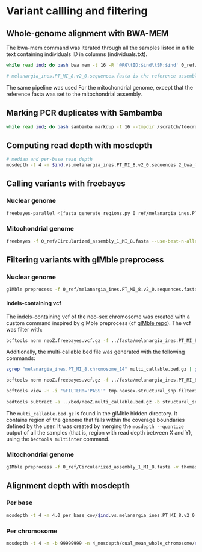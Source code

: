 # Variant callling and filtering

## Whole-genome alignment with BWA-MEM

The bwa-mem command was iterated through all the samples listed in a file text containing individuals ID in columns (individuals.txt).

```bash
while read ind; do bash bwa mem -t 16 -R '@RG\tID:$ind\tSM:$ind' 0_ref/melanargia_ines.PT_MI_8.v2_0.sequences.fasta 1_trimmed_reads/$ind.1.trim.fq.gz 1_trimmed_reads/$ind.2.trim.fq.gz | samtools view -q 1 -b - | samtools sort -@16 -m2G -T /scratch/tdecroly/$ind.tmp.bam - > 2_bwa_mem/$ind.vs.melanargia_ines.PT_MI_8.v2_0.sequences.bam && samtools index 2_bwa_mem/$ind.vs.melanargia_ines.PT_MI_8.v2_0.sequences.bam $ind; done < individuals.txt

# melanargia_ines.PT_MI_8.v2_0.sequences.fasta is the reference assembly
```

The same pipeline was used For the mitochondrial genome, except that the reference fasta was set to the mitochondrial assembly.

## Marking PCR duplicates with Sambamba 

```bash
while read ind; do bash sambamba markdup -t 16 --tmpdir /scratch/tdecroly 2_bwa_mem/$ind.vs.melanargia_ines.PT_MI_8.v2_0.sequences.bam 2_bwa_mem/$ind.vs.melanargia_ines.PT_MI_8.v2_0.sequences.MD.bam $ind; done < individuals.txt
```

## Computing read depth with mosdepth 

```bash
# median and per-base read depth 
mosdepth -t 4 -m $ind.vs.melanargia_ines.PT_MI_8.v2_0.sequences 2_bwa_mem/$ind.vs.melanargia_ines.PT_MI_8.v2_0.sequences.MD.bam
```

## Calling variants with freebayes 

### Nuclear genome

```bash
freebayes-parallel <(fasta_generate_regions.py 0_ref/melanargia_ines.PT_MI_8.v2_0.sequences.fasta 100000000) 14 -f 0_ref/melanargia_ines.PT_MI_8.v2_0.sequences.fasta --limit-coverage 500 --use-best-n-alleles 8 --no-population-priors --use-mapping-quality --ploidy 2 --haplotype-length -1 --bam 2_bwa_mem/ES_MI_1647.vs.melanargia_ines.PT_MI_8.v2_0.sequences.MD.bam --bam 2_bwa_mem/PT_MI_7.vs.melanargia_ines.PT_MI_8.v2_0.sequences.MD.bam --bam 2_bwa_mem/PT_MI_8.vs.melanargia_ines.PT_MI_8.v2_0.sequences.MD.bam --bam 2_bwa_mem/PT_MI_61.vs.melanargia_ines.PT_MI_8.v2_0.sequences.MD.bam --bam 2_bwa_mem/MA_MI_1620.vs.melanargia_ines.PT_MI_8.v2_0.sequences.MD.bam --bam 2_bwa_mem/DZ_MI_1624.vs.melanargia_ines.PT_MI_8.v2_0.sequences.MD.bam --bam 2_bwa_mem/TN_MI_1619.vs.melanargia_ines.PT_MI_8.v2_0.sequences.MD.bam --bam 2_bwa_mem/PT_MI_86.vs.melanargia_ines.PT_MI_8.v2_0.sequences.MD.bam --bam 2_bwa_mem/ES_MI_1686.vs.melanargia_ines.PT_MI_8.v2_0.sequences.MD.bam --bam 2_bwa_mem/ES_MI_1684.vs.melanargia_ines.PT_MI_8.v2_0.sequences.MD.bam --bam 2_bwa_mem/ES_MI_1683.vs.melanargia_ines.PT_MI_8.v2_0.sequences.MD.bam --bam 2_bwa_mem/ES_MI_1682.vs.melanargia_ines.PT_MI_8.v2_0.sequences.MD.bam --bam 2_bwa_mem/ES_MI_1680.vs.melanargia_ines.PT_MI_8.v2_0.sequences.MD.bam --bam 2_bwa_mem/DZ_MI_1685.vs.melanargia_ines.PT_MI_8.v2_0.sequences.MD.bam --bam 2_bwa_mem/DZ_MI_1681.vs.melanargia_ines.PT_MI_8.v2_0.sequences.MD.bam | gzip -c - > thomas/01_freebayes/melanargia_ines.vs.melanargia_ines.PT_MI_8.variants_14.vcf.gz && touch freebayes_2nd.melanargia_ines.done
```

### Mitochondrial genome

```bash
freebayes -f 0_ref/Circularized_assembly_1_MI_8.fasta --use-best-n-alleles 8 --no-population-priors --use-mapping-quality --ploidy 1 --haplotype-length -1 --bam 2.1_mito_bwa_mem/ES_MI_1647.vs.Circularized_assembly_1_MI_8.sequences.MD.bam --bam 2.1_mito_bwa_mem/PT_MI_7.vs.Circularized_assembly_1_MI_8.sequences.MD.bam --bam 2.1_mito_bwa_mem/PT_MI_8.vs.Circularized_assembly_1_MI_8.sequences.MD.bam --bam 2.1_mito_bwa_mem/PT_MI_61.vs.Circularized_assembly_1_MI_8.sequences.MD.bam --bam 2.1_mito_bwa_mem/MA_MI_1620.vs.Circularized_assembly_1_MI_8.sequences.MD.bam --bam 2.1_mito_bwa_mem/DZ_MI_1624.vs.Circularized_assembly_1_MI_8.sequences.MD.bam --bam 2.1_mito_bwa_mem/TN_MI_1619.vs.Circularized_assembly_1_MI_8.sequences.MD.bam --bam 2.1_mito_bwa_mem/PT_MI_86.vs.Circularized_assembly_1_MI_8.sequences.MD.bam --bam 2.1_mito_bwa_mem/ES_MI_1686.vs.Circularized_assembly_1_MI_8.sequences.MD.bam --bam 2.1_mito_bwa_mem/ES_MI_1684.vs.Circularized_assembly_1_MI_8.sequences.MD.bam --bam 2.1_mito_bwa_mem/ES_MI_1683.vs.Circularized_assembly_1_MI_8.sequences.MD.bam --bam 2.1_mito_bwa_mem/ES_MI_1682.vs.Circularized_assembly_1_MI_8.sequences.MD.bam --bam 2.1_mito_bwa_mem/ES_MI_1680.vs.Circularized_assembly_1_MI_8.sequences.MD.bam --bam 2.1_mito_bwa_mem/DZ_MI_1685.vs.Circularized_assembly_1_MI_8.sequences.MD.bam --bam 2.1_mito_bwa_mem/DZ_MI_1681.vs.Circularized_assembly_1_MI_8.sequences.MD.bam | gzip -c - > thomas/01_freebayes/melanargia_ines.vs.Circularized_assembly_1_MI_8.variant.vcf.gz && touch freebayes_mitochondrial_variant.melanargia_ines.done
```

## Filtering variants with gIMble preprocess 

### Nuclear genome

```bash
gIMble preprocess -f 0_ref/melanargia_ines.PT_MI_8.v2_0.sequences.fasta -v thomas/01_freebayes/melanargia_ines.vs.melanargia_ines.PT_MI_8.variants_14.vcf.gz -b /data/lohse/modelgenomland/analyses/melanargia_ines/2_bwa_mem -g 2 -q 10 -m 8 -M 3 -t 20 -o thomas/02_preprocess/melanargia_ines_15_inds -k
```

#### Indels-containing vcf

The indels-containing vcf of the neo-sex chromosome was created with a custom command inspired by gIMble preprocess (cf [gIMble repo](https://github.com/DRL/gIMble)). The vcf was filter with:

```bash
bcftools norm neoZ.freebayes.vcf.gz -f ../fasta/melanargia_ines.PT_MI_8.v2_0.neoZ.fasta | vcfallelicprimitives --keep-info --keep-geno -t decomposed | bcftools filter -Ov -S . -e '(FMT/DP[0]<8 | FMT/DP[0]>=72) | (FMT/DP[1]<8 | FMT/DP[1]>=66) | (FMT/DP[2]<8 | FMT/DP[2]>=69) | (FMT/DP[3]<8 | FMT/DP[3]>=66) | (FMT/DP[4]<8 | FMT/DP[4]>=51) | (FMT/DP[5]<8 | FMT/DP[5]>=279) | (FMT/DP[6]<8 | FMT/DP[6]>=57) | (FMT/DP[7]<8 | FMT/DP[7]>=66) | (FMT/DP[8]<8 | FMT/DP[8]>=159) | (FMT/DP[9]<8 | FMT/DP[9]>=72) | (FMT/DP[10]<8 | FMT/DP[10]>=60) | (FMT/DP[11]<8 | FMT/DP[11]>=57) | (FMT/DP[12]<8 | FMT/DP[12]>=87) | (FMT/DP[13]<8 | FMT/DP[13]>=72) | (FMT/DP[14]<8 | FMT/DP[14]>=69)' | bcftools filter -Oz -i 'QUAL >= 10 & RPL>=1 & RPR>=1 & SAF>=1 & SAR>=1' | bcftools filter -Oz --SnpGap 2 -Oz -o melanargia_ines.neoZ.snps_structural.vcf.gz
```

Additionally, the multi-callable bed file was generated with the following commands: 

```bash
zgrep "melanargia_ines.PT_MI_8.chromosome_14" multi_callable.bed.gz | gzip > neoZ.multi_callable.bed.gz

bcftools norm neoZ.freebayes.vcf.gz -f ../fasta/melanargia_ines.PT_MI_8.v2_0.neoZ.fasta | vcfallelicprimitives --keep-info --keep-geno -t decomposed | bcftools filter -Oz -s Balance -m+ -i 'QUAL >= 10 & RPL>=1 & RPR>=1 & SAF>=1 & SAR>=1' | bcftools filter -Oz -m+ -s+ --SnpGap 2 -Oz -o tmp.neosex.structural_snp.filtering.vcf.gz

bcftools view -H -i "%FILTER!='PASS'" tmp.neosex.structural_snp.filtering.vcf.gz | perl -lane '$pad=0; print($F[0]."\t".($F[1]-1)."\t".(($F[1]-1)+length($F[3]))."\t".$F[6])' | bedtools sort | bedtools merge -i - | gzip > structural_snps.bed_fail.bed.gz

bedtools subtract -a ../bed/neoZ.multi_callable.bed.gz -b structural_snps.bed_fail.bed.gz | bedtools sort | gzip > neoZ.structural_snps.multi_callable.bed.gz
```

The `multi_callable.bed.gz` is found in the gIMble hidden directory. It contains region of the genome that falls within the coverage boundaries defined by the user. It was created by merging the `mosdepth --quantize` output of all the samples (that is, region with read depth between X and Y), using the `bedtools multiinter` command.  


### Mitochondrial genome 

```bash
gIMble preprocess -f 0_ref/Circularized_assembly_1_MI_8.fasta -v thomas/01_freebayes/melanargia_ines.vs.Circularized_assembly_1_MI_8.variant.vcf.gz -b /data/lohse/modelgenomland/analyses/melanargia_ines/2.1_mito_bwa_mem -g 2 -q 10 -m 8 -M 3 -t 20 -o thomas/02_preprocess/melanargia_ines_mitochondrial -k
```


## Alignment depth with mosdepth 

### Per base

```bash
mosdepth -t 4 -m 4.0_per_base_cov/$ind.vs.melanargia_ines.PT_MI_8.v2_0.sequences 2_bwa_mem/$ind.vs.melanargia_ines.PT_MI_8.v2_0.sequences.MD.bam
```

### Per chromosome 

```bash
mosdepth -t 4 -m -b 99999999 -n 4_mosdepth/qual_mean_whole_chromosome/$ind.vs.melanargia_ines.PT_MI_8.v2_0.sequences 2_bwa_mem/$ind.vs.melanargia_ines.PT_MI_8.v2_0.sequences.MD.bam
```
